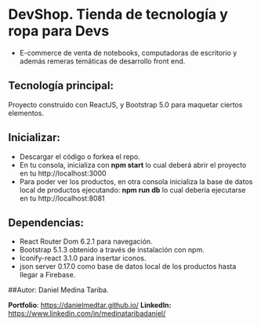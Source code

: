 # DevShop. Tienda de tecnología y ropa para Devs
- E-commerce de venta de notebooks, computadoras de escritorio y además remeras temáticas de desarrollo front end.

## Tecnología principal:
Proyecto construido con ReactJS, y Bootstrap 5.0 para maquetar ciertos elementos.

## Inicializar:
- Descargar el código o forkea el repo.
- En tu consola, inicializa con **npm start** lo cual deberá abrir el proyecto en tu http://localhost:3000 
- Para poder ver los productos, en otra consola inicializa la base de datos local de productos ejecutando: **npm run db** lo cual debería ejecutarse en tu http://localhost:8081

## Dependencias:
- React Router Dom 6.2.1 para navegación.
- Bootstrap 5.1.3 obtenido a través de instalación con npm.
- Iconify-react 3.1.0 para insertar iconos.
- json server 0.17.0 como base de datos local de los productos hasta llegar a Firebase.

##Autor:
Daniel Medina Tariba. 

**Portfolio**: https://danielmedtar.github.io/
**LinkedIn:** https://www.linkedin.com/in/medinataribadaniel/